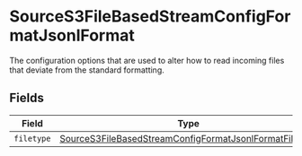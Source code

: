 # SourceS3FileBasedStreamConfigFormatJsonlFormat

The configuration options that are used to alter how to read incoming files that deviate from the standard formatting.


## Fields

| Field                                                                                                                                   | Type                                                                                                                                    | Required                                                                                                                                | Description                                                                                                                             |
| --------------------------------------------------------------------------------------------------------------------------------------- | --------------------------------------------------------------------------------------------------------------------------------------- | --------------------------------------------------------------------------------------------------------------------------------------- | --------------------------------------------------------------------------------------------------------------------------------------- |
| `filetype`                                                                                                                              | [SourceS3FileBasedStreamConfigFormatJsonlFormatFiletype](../../models/shared/SourceS3FileBasedStreamConfigFormatJsonlFormatFiletype.md) | :heavy_minus_sign:                                                                                                                      | N/A                                                                                                                                     |